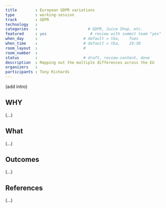 ```yaml
---
title        : European GDPR variations
type         : working-session
track        : GDPR
technology   :
categories   :                      # GDPR, Juice Shop, etc.
featured     : yes                   # review with summit team "yes"
when_day     :                    # default = tba,    Tues
when_time    :                    # default = tba,    19:30
room_layout  :                    #
room_number  :
status       :                    # draft, review-content, done
description  : Mapping out the multiple differences across the EU
organizers   :
participants : Tony Richards
---
```


(add intro)

## WHY

(...)

## What

(...)

## Outcomes

(...)

## References

(...)

